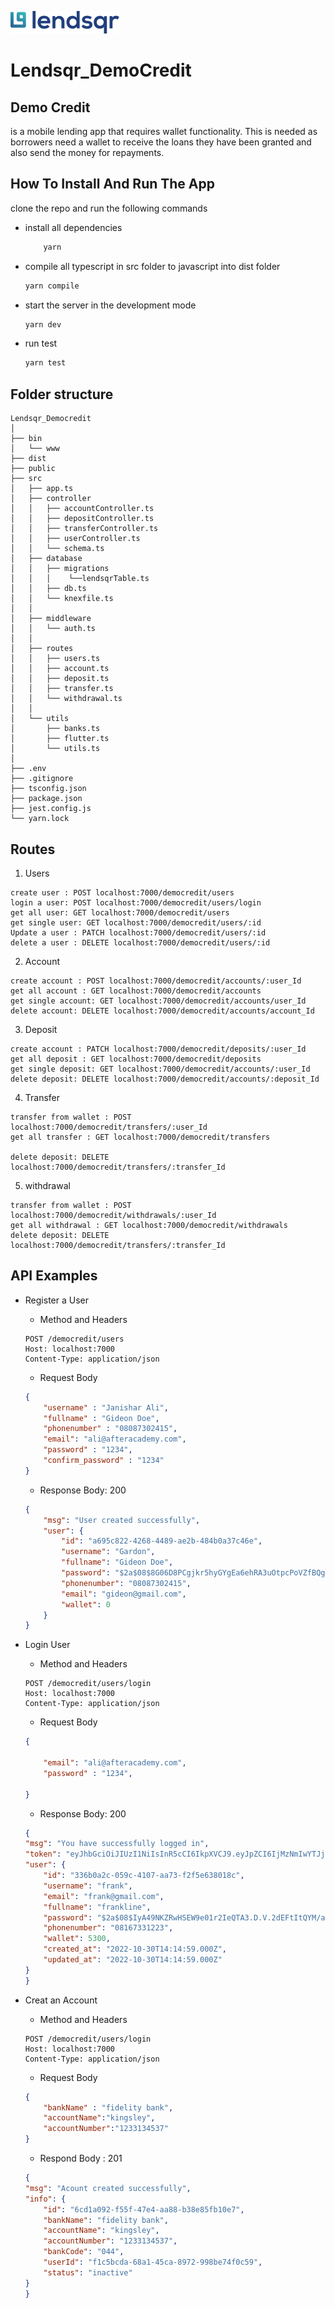 ![](./public/images/logo.png) 
# Lendsqr_DemoCredit
## Demo Credit 
is a mobile lending app that requires wallet functionality. This is needed as borrowers need a wallet to receive the loans they have been granted and also send the money for repayments.

## How To Install And Run The App

clone the repo and run the following commands
* install all dependencies
    ```bash
        yarn 
    ```
* compile all typescript in src folder to javascript into dist folder
    ```bash
    yarn compile
    ```
* start the server in the development mode
    ```bash
    yarn dev
  ```
* run test
    ```bash
    yarn test
  ```
## Folder structure
```
Lendsqr_Democredit
│
├── bin
│   └── www
├── dist
├── public
├── src
│   ├── app.ts
│   ├── controller
│   │   ├── accountController.ts
│   │   ├── depositController.ts
│   │   ├── transferController.ts
│   │   ├── userController.ts
│   │   └── schema.ts
│   ├── database
│   │   ├── migrations
│   │   │    └──lendsqrTable.ts
│   │   ├── db.ts
│   │   └── knexfile.ts
│   │   
│   ├── middleware
│   │   └── auth.ts
│   │
│   ├── routes
│   │   ├── users.ts
│   │   ├── account.ts
│   │   ├── deposit.ts
│   │   ├── transfer.ts
│   │   └── withdrawal.ts
│   │
│   └── utils
│       ├── banks.ts
│       ├── flutter.ts
│       └── utils.ts
│
├── .env
├── .gitignore
├── tsconfig.json
├── package.json
├── jest.config.js
└── yarn.lock
```
## Routes
1. Users
```
create user : POST localhost:7000/democredit/users
login a user: POST localhost:7000/democredit/users/login
get all user: GET localhost:7000/democredit/users
get single user: GET localhost:7000/democredit/users/:id
Update a user : PATCH localhost:7000/democredit/users/:id
delete a user : DELETE localhost:7000/democredit/users/:id

```
2. Account
```
create account : POST localhost:7000/democredit/accounts/:user_Id
get all account : GET localhost:7000/democredit/accounts
get single account: GET localhost:7000/democredit/accounts/user_Id
delete account: DELETE localhost:7000/democredit/accounts/account_Id
```

3. Deposit
```
create account : PATCH localhost:7000/democredit/deposits/:user_Id
get all deposit : GET localhost:7000/democredit/deposits
get single deposit: GET localhost:7000/democredit/accounts/:user_Id
delete deposit: DELETE localhost:7000/democredit/accounts/:deposit_Id
```
4. Transfer
```
transfer from wallet : POST localhost:7000/democredit/transfers/:user_Id
get all transfer : GET localhost:7000/democredit/transfers

delete deposit: DELETE localhost:7000/democredit/transfers/:transfer_Id
```
5. withdrawal
```
transfer from wallet : POST localhost:7000/democredit/withdrawals/:user_Id
get all withdrawal : GET localhost:7000/democredit/withdrawals
delete deposit: DELETE localhost:7000/democredit/transfers/:transfer_Id
```

## API Examples
* Register a User
    * Method and Headers
    ```
    POST /democredit/users
    Host: localhost:7000
    Content-Type: application/json
    ```
    * Request Body

    ```json
    {
        "username" : "Janishar Ali",
        "fullname" : "Gideon Doe",
        "phonenumber" : "08087302415",
        "email": "ali@afteracademy.com",
        "password" : "1234",
        "confirm_password" : "1234"
    }
    ```
    * Response Body: 200

    ```json
    {
        "msg": "User created successfully",
        "user": {
            "id": "a695c822-4268-4489-ae2b-484b0a37c46e",
            "username": "Gardon",
            "fullname": "Gideon Doe",
            "password": "$2a$08$8G06D8PCgjkr5hyGYgEa6ehRA3uOtpcPoVZfBQgYWl9ihnRtUZjtG",
            "phonenumber": "08087302415",
            "email": "gideon@gmail.com",
            "wallet": 0
        }
    }
    ```
* Login User
    * Method and Headers
    ```
    POST /democredit/users/login
    Host: localhost:7000
    Content-Type: application/json
    ```
    * Request Body

    ```json
    {
        
        "email": "ali@afteracademy.com",
        "password" : "1234",
        
    }
    ```
    * Response Body: 200

    ```json
   {
    "msg": "You have successfully logged in",
    "token": "eyJhbGciOiJIUzI1NiIsInR5cCI6IkpXVCJ9.eyJpZCI6IjMzNmIwYTJjLTA1OWMtNDEwNy1hYTczLWYyZjVlNjM4MDE4YyIsImlhdCI6MTY2NzUwNDU3MCwiZXhwIjoxNjY4MTA5MzcwfQ.rdMzwXKcdU5MiCqcYMMCQ-4a9ZHfA3oWk4_oc92ST80",
    "user": {
        "id": "336b0a2c-059c-4107-aa73-f2f5e638018c",
        "username": "frank",
        "email": "frank@gmail.com",
        "fullname": "frankline",
        "password": "$2a$08$IyA49NKZRwHSEW9e01r2IeQTA3.D.V.2dEFtItQYM/avDOE4jGV/O",
        "phonenumber": "08167331223",
        "wallet": 5300,
        "created_at": "2022-10-30T14:14:59.000Z",
        "updated_at": "2022-10-30T14:14:59.000Z"
    }
    }

* Creat an Account
    * Method and Headers
    ```
    POST /democredit/users/login
    Host: localhost:7000
    Content-Type: application/json
    ```
    * Request Body
    ```json
    {
        "bankName" : "fidelity bank",
        "accountName":"kingsley",
        "accountNumber":"1233134537"
    }
    ```
    * Respond Body : 201
    ```json
    {
    "msg": "Acount created successfully",
    "info": {
        "id": "6cd1a092-f55f-47e4-aa88-b38e85fb10e7",
        "bankName": "fidelity bank",
        "accountName": "kingsley",
        "accountNumber": "1233134537",
        "bankCode": "044",
        "userId": "f1c5bcda-68a1-45ca-8972-998be74f0c59",
        "status": "inactive"
    }
   }
    ```
